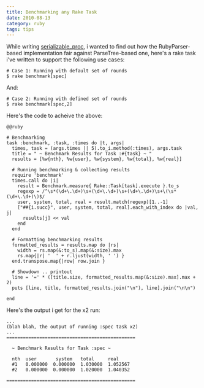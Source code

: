 ```yaml
--- 
title: Benchmarking any Rake Task
date: 2010-08-13
category: ruby
tags: tips
---
```

While writing [serializable_proc](http://github.com/ngty/serializable_proc), i wanted
to find out how the RubyParser-based implementation fair against ParseTree-based one,
here's a rake task i've written to support the following use cases:

    # Case 1: Running with default set of rounds
    $ rake benchmark[spec]

And:

    # Case 2: Running with defined set of rounds
    $ rake benchmark[spec,2]

Here's the code to acheive the above:

    @@ruby

    # Benchmarking
    task :benchmark, :task, :times do |t, args|
      times, task = (args.times || 5).to_i.method(:times), args.task
      title = " ~ Benchmark Results for Task :#{task} ~ "
      results = [%w{nth}, %w{user}, %w{system}, %w{total}, %w{real}]

      # Running benchmarking & collecting results
      require 'benchmark'
      times.call do |i|
        result = Benchmark.measure{ Rake::Task[task].execute }.to_s
        regexp = /^\s*(\d+\.\d+)\s+(\d+\.\d+)\s+(\d+\.\d+)\s+\(\s*(\d+\.\d+)\)$/
        user, system, total, real = result.match(regexp)[1..-1]
        ["##{i.succ}", user, system, total, real].each_with_index do |val, j|
          results[j] << val
        end
      end

      # Formatting benchmarking results
      formatted_results = results.map do |rs|
        width = rs.map(&:to_s).map(&:size).max
        rs.map{|r| '  ' + r.ljust(width, ' ') }
      end.transpose.map{|row| row.join }

      # Showdown .. printout
      line = '=' * ([title.size, formatted_results.map(&:size).max].max + 2)
      puts [line, title, formatted_results.join("\n"), line].join("\n\n")

    end

Here's the output i get for the x2 run:

    ...
    (blah blah, the output of running :spec task x2)
    ...
    ===============================================

      ~ Benchmark Results for Task :spec ~

      nth  user       system   total     real
      #1   0.000000  0.000000  1.030000  1.052567
      #2   0.000000  0.000000  1.020000  1.040352

    ===============================================
